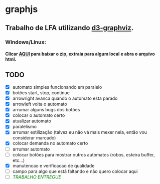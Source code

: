 # graphjs

## Trabalho de LFA utilizando [d3-graphviz](https://github.com/magjac/d3-graphviz).


### Windows/Linux:

#### Clicar [AQUI](https://codeload.github.com/ERTHang/graphjs/zip/master) para baixar o zip, extraia para algum local e abra o arquivo html.


## TODO
- [x] automato simples funcionando em paralelo
- [x] botões start, stop, continue
- [x] arrowright avanca quando o automato esta parado
- [x] arrowleft volta o automato
- [x] arrumar alguns bugs dos botões
- [x] colocar o automato certo
- [x] atualizar automato
- [x] paralelismo
- [x] arrumar estilização (talvez eu não vá mais mexer nela, então vou considerar marcado)
- [x] colocar demanda no automato certo
- [ ] arrumar automato
- [ ] colocar botões para mostrar outros automatos (robos, esteira buffer, etc...)
- [x] manutencao e verificacao de qualidade
- [ ] campo para algo que está faltando e não quero colocar aqui
- [ ] <font color='green'><em>TRABALHO ENTREGUE</em></font>
